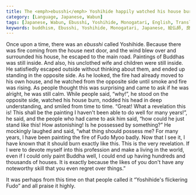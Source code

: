 ```yaml
---
title: The <emph>ebusshi</emph> Yoshihide happily watched his house burn
category: [Language, Japanese, Wabun]
tags: [Japanese, Wabun, Ebusshi, Yoshihide, Monogatari, English, Translation, Buddhism]
keywords: buddhism, Ebusshi, Yoshihide, Monogatari, Japanese, 絵仏師, 良秀, 物語, 絵仏師良秀家の焼くるを見て悦ぶ事
---
```


Once upon a time, there was an *ebusshi* called Yoshihide. Because there was fire coming from the house next door, and the wind blew over and surrounded his house, he escaped to the main road. Paintings of Buddhas was still inside. And also, his unclothed wife and children were still inside. He satisfiedly escaped outside without thinking about them, and ended up standing in the opposite side. As he looked, the fire had already moved to his own house, and he watched from the opposite side until smoke and fire was rising. As people thought this was surprising and came to ask if he was alright, he was still calm. While people said, “why!”, he stood on the opposite side, watched his house burn, nodded his head in deep understanding, and smiled from time to time. “Great! What a revelation this is! This shall be the painting I haven't been able to do well for many years!”, he said, and the people who had came to ask him said, “how could he just stand like this! How astonishing! Is he possessed by something?” He mockingly laughed and said, “what thing should possess me? For many years, I have been painting the fire of Fudo Myoo badly. Now that I see it, I have known that it should burn exactly like this. This is the very revelation. If I were to devote myself into this profession and make a living in the world, even if I could only paint Buddha well, I could end up having hundreds and thousands of houses. It is exactly because the likes of you don't have any noteworthy skill that you even regret over things.”

It was perhaps from this time on that people called it “Yoshihide's flickering Fudo” and all praise it highly.
